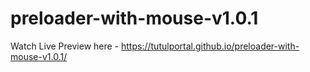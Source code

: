# preloader-with-mouse-v1.0.1

Watch Live Preview here - https://tutulportal.github.io/preloader-with-mouse-v1.0.1/